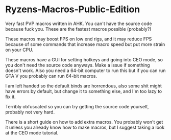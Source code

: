 # Ryzens-Macros-Public-Edition
Very fast PVP macros written in AHK. You can't have the source code because fuck you. These are the fastest macros possible (probably?)

These macros may boost FPS on low end rigs, and it may reduce FPS because of some commands that increase macro speed but put more strain on your CPU.

These macros have a GUI for setting hotkeys and going into CEO mode, so you don't need the source code anyways. Make a issue if something doesn't work. Also you need a 64-bit computer to run this but if you can run GTA V you probably can run 64-bit macros.

I am left handed so the default binds are horrendous, also some shit might have errors by default, but change it to something else, and I'm too lazy to fix it.

Terribly obfuscated so you can try getting the source code yourself, probably not very hard.

There is a short guide on how to add extra macros. You probably won't get it unless you already know how to make macros, but I suggest taking a look at the CEO mode tutorial.
